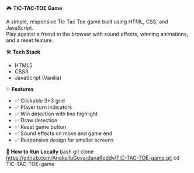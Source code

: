 🎮 **TIC-TAC-TOE Game**

A simple, responsive Tic Tac Toe game built using HTML, CSS, and JavaScript.  
Play against a friend in the browser with sound effects, winning animations, and a reset feature.

🛠️ **Tech Stack**

- HTML5
- CSS3
- JavaScript (Vanilla)

✨ **Features**

- ✅ Clickable 3×3 grid
- ✅ Player turn indicators
- ✅ Win detection with line highlight
- ✅ Draw detection
- ✅ Reset game button
- ✅ Sound effects on move and game end
- ✅ Responsive design for smaller screens

🚀 **How to Run Locally**
bash
git clone https://github.com/AnekalluGovardanaReddy/TIC-TAC-TOE-game.git
cd TIC-TAC-TOE-game
